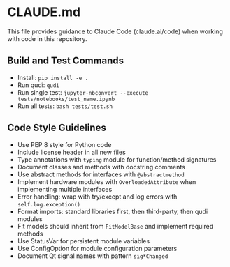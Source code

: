 # CLAUDE.md

This file provides guidance to Claude Code (claude.ai/code) when working with code in this repository.

## Build and Test Commands
- Install: `pip install -e .`
- Run qudi: `qudi`
- Run single test: `jupyter-nbconvert --execute tests/notebooks/test_name.ipynb`
- Run all tests: `bash tests/test.sh`

## Code Style Guidelines
- Use PEP 8 style for Python code
- Include license header in all new files
- Type annotations with `typing` module for function/method signatures
- Document classes and methods with docstring comments
- Use abstract methods for interfaces with `@abstractmethod`
- Implement hardware modules with `OverloadedAttribute` when implementing multiple interfaces
- Error handling: wrap with try/except and log errors with `self.log.exception()`
- Format imports: standard libraries first, then third-party, then qudi modules
- Fit models should inherit from `FitModelBase` and implement required methods
- Use StatusVar for persistent module variables
- Use ConfigOption for module configuration parameters
- Document Qt signal names with pattern `sig*Changed`